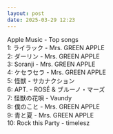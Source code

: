 ```yaml
---
layout: post
date: 2025-03-29 12:23
---
```


Apple Music - Top songs<br />
1: ライラック - Mrs. GREEN APPLE<br />
2: ダーリン - Mrs. GREEN APPLE<br />
3: Soranji - Mrs. GREEN APPLE<br />
4: ケセラセラ - Mrs. GREEN APPLE<br />
5: 怪獣 - サカナクション<br />
6: APT. - ROSÉ & ブルーノ・マーズ<br />
7: 怪獣の花唄 - Vaundy<br />
8: 僕のこと - Mrs. GREEN APPLE<br />
9: 青と夏 - Mrs. GREEN APPLE<br />
10: Rock this Party - timelesz<br />

